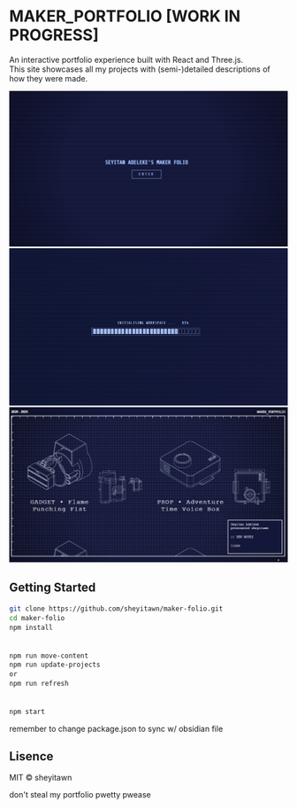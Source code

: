# MAKER_PORTFOLIO [WORK IN PROGRESS]

An interactive portfolio experience built with React and Three.js.  
This site showcases all my projects with (semi-)detailed descriptions of how they were made.

![alt text](image-1.png)
![alt text](image-2.png)
![alt text](image-3.png)
## Getting Started

```bash
git clone https://github.com/sheyitawn/maker-folio.git
cd maker-folio
npm install


npm run move-content
npm run update-projects
or 
npm run refresh


npm start
```

remember to change package.json to sync w/ obsidian file

## Lisence
MIT © sheyitawn

don't steal my portfolio pwetty pwease
